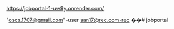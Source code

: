 https://jobportal-1-uw9y.onrender.com/

"oscs.1707@gmail.com"-user
san17@rec.com-rec
��#   j o b p o r t a l 
 
 

